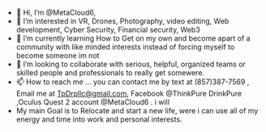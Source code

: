 - 👋 Hi, I’m @MetaCloud6,
- 👀 I’m interested in VR, Drones, Photography, video editing, Web development, Cyber Security, Financial security, Web3
- 🌱 I’m currently learning How to Get on my own and become apart of a community with like minded interests instead of forcing myself to become someone im not
- 💞️ I’m looking to collaborate with serious, helpful, organized teams or skilled people and professionals to really get somewere. 
- 📫 How to reach me ... you can contact me by text at (857)387-7569 , Email me at TpDrpllc@gmail.com, Facebook @ThinkPure DrinkPure ,Oculus Quest 2 account @MetaCloud6 . i will
- My main Goal is to Relocate and start a new life, were i can use all of my energy and time into work and personal interests. 

<!---
MetaCloud6/MetaCloud6 is a ✨ special ✨ repository because its `README.md` (this file) appears on your GitHub profile.
You can click the Preview link to take a look at your changes.
--->
